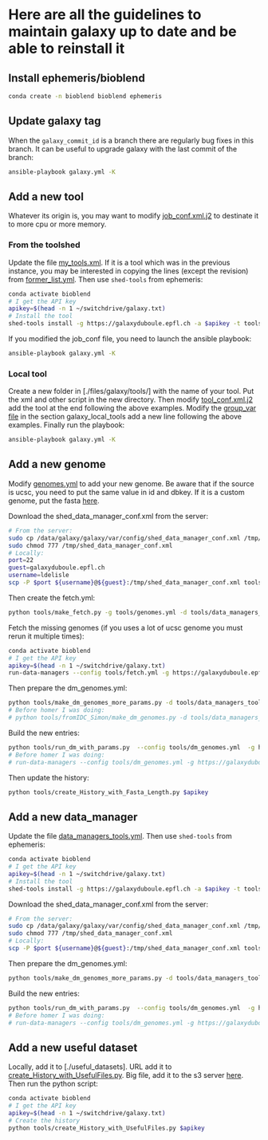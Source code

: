 # Here are all the guidelines to maintain galaxy up to date and be able to reinstall it

## Install ephemeris/bioblend

```bash
conda create -n bioblend bioblend ephemeris
```

## Update galaxy tag

When the `galaxy_commit_id` is a branch there are regularly bug fixes in this branch. It can be useful to upgrade galaxy with the last commit of the branch:

```bash
ansible-playbook galaxy.yml -K
```

## Add a new tool

Whatever its origin is, you may want to modify [job_conf.xml.j2](./templates/galaxy/config/job_conf.xml.j2) to destinate it to more cpu or more memory.

### From the toolshed

Update the file [my_tools.xml](./tools/my_tools.yml). If it is a tool which was in the previous instance, you may be interested in copying the lines (except the revision) from [former_list.yml](./tools/former_list.yml).
Then use `shed-tools` from ephemeris:

```bash
conda activate bioblend
# I get the API key
apikey=$(head -n 1 ~/switchdrive/galaxy.txt)
# Install the tool
shed-tools install -g https://galaxyduboule.epfl.ch -a $apikey -t tools/my_tools.yml 
```

If you modified the job_conf file, you need to launch the ansible playbook:

```bash
ansible-playbook galaxy.yml -K
```

### Local tool

Create a new folder in [./files/galaxy/tools/] with the name of your tool. Put the xml and other script in the new directory. Then modify [tool_conf.xml.j2](./templates/galaxy/config/tool_conf.xml.j2) add the tool at the end following the above examples. Modify the [group_var file](./group_vars/galaxyserers.yml) in the section galaxy_local_tools add a new line following the above examples.
Finally run the playbook:

```bash
ansible-playbook galaxy.yml -K
```

## Add a new genome

Modify [genomes.yml](./tools/genomes.yml) to add your new genome. Be aware that if the source is ucsc, you need to put the same value in id and dbkey. If it is a custom genome, put the fasta [here](s3://11705-388fd8245175782087c769d3c1f8dabd/custom_genomes/).

Download the shed_data_manager_conf.xml from the server:

```bash
# From the server:
sudo cp /data/galaxy/galaxy/var/config/shed_data_manager_conf.xml /tmp/
sudo chmod 777 /tmp/shed_data_manager_conf.xml 
# Locally:
port=22
guest=galaxyduboule.epfl.ch
username=ldelisle
scp -P $port ${username}@${guest}:/tmp/shed_data_manager_conf.xml tools/
```

Then create the fetch.yml:

```bash
python tools/make_fetch.py -g tools/genomes.yml -d tools/data_managers_tools.yml -x tools/shed_data_manager_conf.xml -o tools/fetch.yml
```

Fetch the missing genomes (if you uses a lot of ucsc genome you must rerun it multiple times):

```bash
conda activate bioblend
# I get the API key
apikey=$(head -n 1 ~/switchdrive/galaxy.txt)
run-data-managers --config tools/fetch.yml -g https://galaxyduboule.epfl.ch -a $apikey
```

Then prepare the dm_genomes.yml:

```bash
python tools/make_dm_genomes_more_params.py -d tools/data_managers_tools.yml -x tools/shed_data_manager_conf.xml -g tools/genomes.yml -o tools/dm_genomes.yml
# Before homer I was doing:
# python tools/fromIDC_Simon/make_dm_genomes.py -d tools/data_managers_tools.yml -x tools/shed_data_manager_conf.xml -g tools/genomes.yml -o tools/dm_genomes.yml
```

Build the new entries:

```bash
python tools/run_dm_with_params.py  --config tools/dm_genomes.yml  -g https://galaxyduboule.epfl.ch -a $apikey
# Before homer I was doing:
# run-data-managers --config tools/dm_genomes.yml -g https://galaxyduboule.epfl.ch -a $apikey
```

Then update the history:

```bash
python tools/create_History_with_Fasta_Length.py $apikey
```

## Add a new data_manager

Update the file [data_managers_tools.yml](./tools/data_managers_tools.yml).
Then use `shed-tools` from ephemeris:

```bash
conda activate bioblend
# I get the API key
apikey=$(head -n 1 ~/switchdrive/galaxy.txt)
# Install the tool
shed-tools install -g https://galaxyduboule.epfl.ch -a $apikey -t tools/data_managers_tools.yml 
```

Download the shed_data_manager_conf.xml from the server:

```bash
# From the server:
sudo cp /data/galaxy/galaxy/var/config/shed_data_manager_conf.xml /tmp/
sudo chmod 777 /tmp/shed_data_manager_conf.xml 
# Locally:
scp -P $port ${username}@${guest}:/tmp/shed_data_manager_conf.xml tools/
```

Then prepare the dm_genomes.yml:

```bash
python tools/make_dm_genomes_more_params.py -d tools/data_managers_tools.yml -x tools/shed_data_manager_conf.xml -g tools/genomes.yml -o tools/dm_genomes.yml
```

Build the new entries:

```bash
python tools/run_dm_with_params.py  --config tools/dm_genomes.yml  -g https://galaxyduboule.epfl.ch -a $apikey
# Before homer I was doing:
# run-data-managers --config tools/dm_genomes.yml -g https://galaxyduboule.epfl.ch -a $apikey
```

## Add a new useful dataset

Locally, add it to [./useful_datasets]. URL add it to [create_History_with_UsefulFiles.py](./tools/create_History_with_UsefulFiles.py). Big file, add it to the s3 server [here](s3://11705-388fd8245175782087c769d3c1f8dabd/useful_datasets/).
Then run the python script:

```bash
conda activate bioblend
# I get the API key
apikey=$(head -n 1 ~/switchdrive/galaxy.txt)
# Create the history
python tools/create_History_with_UsefulFiles.py $apikey
```
